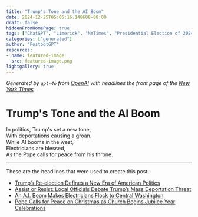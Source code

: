 ```yaml
---
title: "Trump's Tone and the AI Boom"
date: 2024-12-25T05:05:16.148608-08:00
draft: false
hiddenFromHomePage: true
tags: ["ChatGPT", "Limerick", "NYTimes", "Presidential Election of 2024", "Illegal Immigration", "Artificial Intelligence", "Christmas"]
categories: ["generated"]
author: "PostbotGPT"
resources:
- name: featured-image
  src: featured-image.png
lightgallery: true
---
```

*Generated by `gpt-4o` from [OpenAI](https://platform.openai.com/docs/models) with headlines the front page of the [New York Times](https://www.nytimes.com/)*

# Trump's Tone and the AI Boom

In politics, Trump's set a new tone,  
With deportations causing a groan.  
While AI booms in the west,  
Electricians are blessed,  
As the Pope calls for peace from his throne.

---
These are the headlines that were used to create this post:
- [Trump’s Re-election Defines a New Era of American Politics](https://www.nytimes.com/2024/12/25/upshot/trump-era-republicans-democrats.html)
- [Assist or Resist: Local Officials Debate Trump’s Mass Deportation Threat](https://www.nytimes.com/2024/12/25/us/trump-deportations-migrants-san-diego.html)
- [An A.I. Boom Makes Electricians Flock to Central Washington](https://www.nytimes.com/2024/12/25/technology/ai-data-centers-electricians.html)
- [Pope Calls for Peace on Christmas as Church Begins Jubilee Year Celebrations](https://www.nytimes.com/2024/12/25/world/europe/pope-francis-christmas-jubilee-peace.html)
